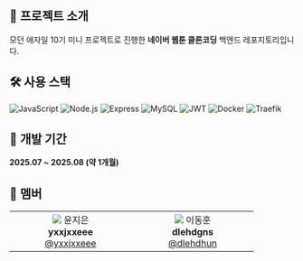 ## 📌 프로젝트 소개
모던 애자일 10기 미니 프로젝트로 진행한 **네이버 웹툰 클론코딩** 백엔드 레포지토리입니다.

<!-- 
## 🌐 배포
https://www.induktoon.site
-->

## 🛠️ 사용 스택
![JavaScript](https://img.shields.io/badge/JavaScript-F7DF1E?style=for-the-badge&logo=javascript&logoColor=black)
![Node.js](https://img.shields.io/badge/Node.js-339933?style=for-the-badge&logo=node.js&logoColor=white)
![Express](https://img.shields.io/badge/Express-000000?style=for-the-badge&logo=express&logoColor=white)
![MySQL](https://img.shields.io/badge/MySQL-4479A1?style=for-the-badge&logo=mysql&logoColor=white)
![JWT](https://img.shields.io/badge/JWT-black?style=for-the-badge&logo=jsonwebtokens)
![Docker](https://img.shields.io/badge/Docker-2496ED?style=for-the-badge&logo=docker&logoColor=white)
![Traefik](https://img.shields.io/badge/Traefik-24A1C1?style=for-the-badge&logo=traefikproxy&logoColor=white)

## 📅 개발 기간
**2025.07 ~ 2025.08 (약 1개월)**

## 👥 멤버
<table>
  <tr>
    <td align="center" width="200px">
      <img src="https://github.com/yxxjxxeee.png" />
      윤지은<br/>
      <b>yxxjxxeee</b><br/>
      <a href="https://github.com/yxxjxxeee">@yxxjxxeee</a>
    </td>
    <td align="center" width="200px">
      <img src="https://github.com/dlehdhun.png" />
      이동훈<br/>
      <b>dlehdgns</b><br/>
      <a href="https://github.com/dlehdhun">@dlehdhun</a>
    </td>
  </tr>
</table>
